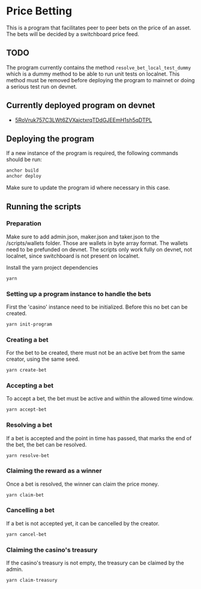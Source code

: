 # Price Betting

This is a program that facilitates peer to peer bets on the price of an asset. The bets will be decided by a switchboard price feed.

## TODO

The program currently contains the method `resolve_bet_local_test_dummy` which is a dummy method to be able to run unit tests on localnet. This method must be removed before deploying the program to mainnet or doing a serious test run on devnet.

## Currently deployed program on devnet

- [5RoVruk757C3LWt6ZVXajctxrqTDdGJEEmH1sh5qDTPL](https://explorer.solana.com/address/5RoVruk757C3LWt6ZVXajctxrqTDdGJEEmH1sh5qDTPL)

## Deploying the program

If a new instance of the program is required, the following commands should be run:
```bash
anchor build
anchor deploy
```
Make sure to update the program id where necessary in this case.

## Running the scripts

### Preparation

Make sure to add admin.json, maker.json and taker.json to the /scripts/wallets folder. Those are wallets in byte array format. The wallets need to be prefunded on devnet. The scripts only work fully on devnet, not localnet, since switchboard is not present on localnet.

Install the yarn project dependencies

```bash
yarn
```

### Setting up a program instance to handle the bets

First the 'casino' instance need to be initialized. Before this no bet can be created.

```bash
yarn init-program
```

### Creating a bet
For the bet to be created, there must not be an active bet from the same creator, using the same seed.

```bash
yarn create-bet
```

### Accepting a bet
To accept a bet, the bet must be active and within the allowed time window.
```bash
yarn accept-bet
```

### Resolving a bet
If a bet is accepted and the point in time has passed, that marks the end of the bet, the bet can be resolved.
```bash
yarn resolve-bet
```

### Claiming the reward as a winner
Once a bet is resolved, the winner can claim the price money.
```bash
yarn claim-bet
```

### Cancelling a bet
If a bet is not accepted yet, it can be cancelled by the creator.
```bash
yarn cancel-bet
```

### Claiming the casino's treasury
If the casino's treasury is not empty, the treasury can be claimed by the admin.
```bash
yarn claim-treasury
```


